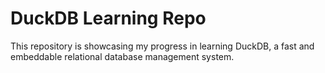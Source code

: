 # DuckDB Learning Repo
This repository is showcasing my progress in learning DuckDB, a fast and embeddable relational database management system.
